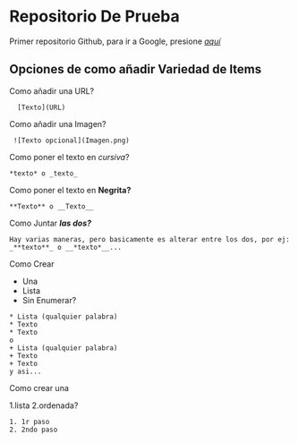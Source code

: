 # Repositorio De Prueba
Primer repositorio Github, para ir a Google, presione [*aquí*](https://www.google.com)

## Opciones de como añadir Variedad de Items
Como añadir una URL?
```
  [Texto](URL)
```



Como añadir una Imagen?

```
 ![Texto opcional](Imagen.png)
```

Como poner el texto en *cursiva*?
```
*texto* o _texto_
```

Como poner el texto en **Negrita?**
```
**Texto** o __Texto__
```

Como Juntar **_las dos?_**
```
Hay varias maneras, pero basicamente es alterar entre los dos, por ej:
_**texto**_ o __*texto*__...

```

Como Crear
* Una
* Lista
* Sin Enumerar?
```
* Lista (qualquier palabra)
* Texto
* Texto
o
+ Lista (qualquier palabra)
+ Texto
+ Texto
y asi...
```

Como crear una

1.lista
2.ordenada?
```
1. 1r paso
2. 2ndo paso
```


